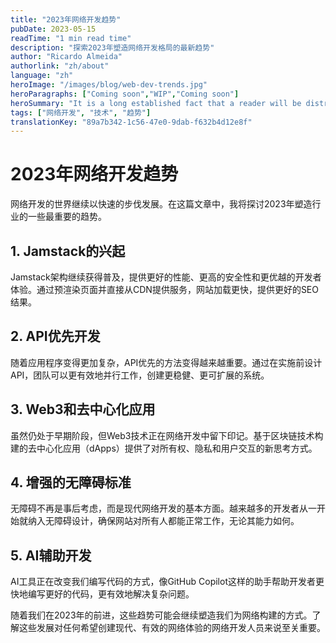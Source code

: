 ```yaml
---
title: "2023年网络开发趋势"
pubDate: 2023-05-15
readTime: "1 min read time"
description: "探索2023年塑造网络开发格局的最新趋势"
author: "Ricardo Almeida"
authorlink: "zh/about"
language: "zh"
heroImage: "/images/blog/web-dev-trends.jpg"
heroParagraphs: ["Coming soon","WIP","Coming soon"]
heroSummary: "It is a long established fact that a reader will be distracted by the readable content of a page when looking at its layout. The point of using Lorem Ipsum is that it has a more-or-less normal distribution of letters, as opposed to using 'Content here, content here', making it look like readable English."
tags: ["网络开发", "技术", "趋势"]
translationKey: "89a7b342-1c56-47e0-9dab-f632b4d12e8f"
---
```


# 2023年网络开发趋势

网络开发的世界继续以快速的步伐发展。在这篇文章中，我将探讨2023年塑造行业的一些最重要的趋势。

## 1. Jamstack的兴起

Jamstack架构继续获得普及，提供更好的性能、更高的安全性和更优越的开发者体验。通过预渲染页面并直接从CDN提供服务，网站加载更快，提供更好的SEO结果。

## 2. API优先开发

随着应用程序变得更加复杂，API优先的方法变得越来越重要。通过在实施前设计API，团队可以更有效地并行工作，创建更稳健、更可扩展的系统。

## 3. Web3和去中心化应用

虽然仍处于早期阶段，但Web3技术正在网络开发中留下印记。基于区块链技术构建的去中心化应用（dApps）提供了对所有权、隐私和用户交互的新思考方式。

## 4. 增强的无障碍标准

无障碍不再是事后考虑，而是现代网络开发的基本方面。越来越多的开发者从一开始就纳入无障碍设计，确保网站对所有人都能正常工作，无论其能力如何。

## 5. AI辅助开发

AI工具正在改变我们编写代码的方式，像GitHub Copilot这样的助手帮助开发者更快地编写更好的代码，更有效地解决复杂问题。

随着我们在2023年的前进，这些趋势可能会继续塑造我们为网络构建的方式。了解这些发展对任何希望创建现代、有效的网络体验的网络开发人员来说至关重要。 